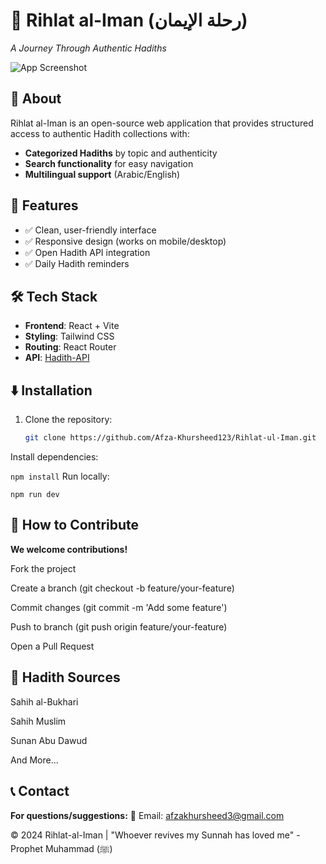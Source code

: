 # 📖 Rihlat al-Iman (رحلة الإيمان)  
*A Journey Through Authentic Hadiths*  

![App Screenshot](./assets/screenshot.png)

## 🌟 About  
Rihlat al-Iman is an open-source web application that provides structured access to authentic Hadith collections with:  
- **Categorized Hadiths** by topic and authenticity  
- **Search functionality** for easy navigation  
- **Multilingual support** (Arabic/English)  

## 🚀 Features  
- ✅ Clean, user-friendly interface  
- ✅ Responsive design (works on mobile/desktop)  
- ✅ Open Hadith API integration  
- ✅ Daily Hadith reminders  

## 🛠️ Tech Stack  
- **Frontend**: React + Vite  
- **Styling**: Tailwind CSS  
- **Routing**: React Router  
- **API**: [Hadith-API](https://github.com/fawazahmed0/hadith-api)  

## ⬇️ Installation  
1. Clone the repository:  
   ```bash
   git clone https://github.com/Afza-Khursheed123/Rihlat-ul-Iman.git
Install dependencies:

```npm install```
Run locally:

```npm run dev```
## 🤝 How to Contribute
**We welcome contributions!**

Fork the project

Create a branch (git checkout -b feature/your-feature)

Commit changes (git commit -m 'Add some feature')

Push to branch (git push origin feature/your-feature)

Open a Pull Request

## 📜 Hadith Sources
Sahih al-Bukhari

Sahih Muslim

Sunan Abu Dawud

And More...

## 📞 Contact
**For questions/suggestions:**
📧 Email: afzakhursheed3@gmail.com

© 2024 Rihlat-al-Iman | "Whoever revives my Sunnah has loved me" - Prophet Muhammad (ﷺ)
